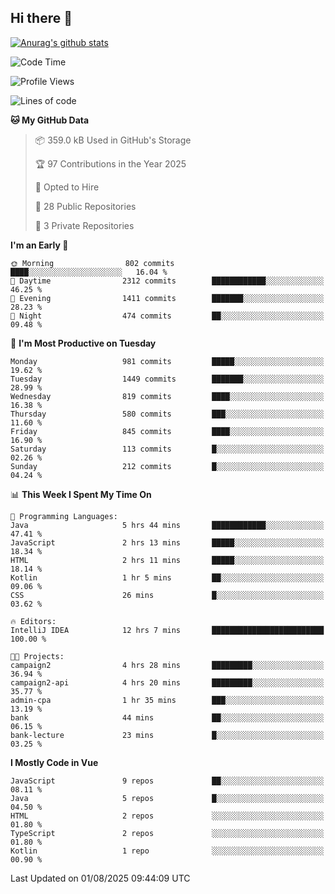 ## Hi there 👋

[![Anurag's github stats](https://github-readme-stats.vercel.app/api?username=Songwonseok)](https://github.com/anuraghazra/github-readme-stats)



<!--START_SECTION:waka-->
![Code Time](http://img.shields.io/badge/Code%20Time-3%2C678%20hrs%2017%20mins-blue)

![Profile Views](http://img.shields.io/badge/Profile%20Views-0-blue)

![Lines of code](https://img.shields.io/badge/From%20Hello%20World%20I%27ve%20Written-34.8%20million%20lines%20of%20code-blue)

**🐱 My GitHub Data** 

> 📦 359.0 kB Used in GitHub's Storage 
 > 
> 🏆 97 Contributions in the Year 2025
 > 
> 💼 Opted to Hire
 > 
> 📜 28 Public Repositories 
 > 
> 🔑 3 Private Repositories 
 > 
**I'm an Early 🐤** 

```text
🌞 Morning                802 commits         ████░░░░░░░░░░░░░░░░░░░░░   16.04 % 
🌆 Daytime                2312 commits        ████████████░░░░░░░░░░░░░   46.25 % 
🌃 Evening                1411 commits        ███████░░░░░░░░░░░░░░░░░░   28.23 % 
🌙 Night                  474 commits         ██░░░░░░░░░░░░░░░░░░░░░░░   09.48 % 
```
📅 **I'm Most Productive on Tuesday** 

```text
Monday                   981 commits         █████░░░░░░░░░░░░░░░░░░░░   19.62 % 
Tuesday                  1449 commits        ███████░░░░░░░░░░░░░░░░░░   28.99 % 
Wednesday                819 commits         ████░░░░░░░░░░░░░░░░░░░░░   16.38 % 
Thursday                 580 commits         ███░░░░░░░░░░░░░░░░░░░░░░   11.60 % 
Friday                   845 commits         ████░░░░░░░░░░░░░░░░░░░░░   16.90 % 
Saturday                 113 commits         █░░░░░░░░░░░░░░░░░░░░░░░░   02.26 % 
Sunday                   212 commits         █░░░░░░░░░░░░░░░░░░░░░░░░   04.24 % 
```


📊 **This Week I Spent My Time On** 

```text
💬 Programming Languages: 
Java                     5 hrs 44 mins       ████████████░░░░░░░░░░░░░   47.41 % 
JavaScript               2 hrs 13 mins       █████░░░░░░░░░░░░░░░░░░░░   18.34 % 
HTML                     2 hrs 11 mins       █████░░░░░░░░░░░░░░░░░░░░   18.14 % 
Kotlin                   1 hr 5 mins         ██░░░░░░░░░░░░░░░░░░░░░░░   09.06 % 
CSS                      26 mins             █░░░░░░░░░░░░░░░░░░░░░░░░   03.62 % 

🔥 Editors: 
IntelliJ IDEA            12 hrs 7 mins       █████████████████████████   100.00 % 

🐱‍💻 Projects: 
campaign2                4 hrs 28 mins       █████████░░░░░░░░░░░░░░░░   36.94 % 
campaign2-api            4 hrs 20 mins       █████████░░░░░░░░░░░░░░░░   35.77 % 
admin-cpa                1 hr 35 mins        ███░░░░░░░░░░░░░░░░░░░░░░   13.19 % 
bank                     44 mins             ██░░░░░░░░░░░░░░░░░░░░░░░   06.15 % 
bank-lecture             23 mins             █░░░░░░░░░░░░░░░░░░░░░░░░   03.25 % 
```

**I Mostly Code in Vue** 

```text
JavaScript               9 repos             ██░░░░░░░░░░░░░░░░░░░░░░░   08.11 % 
Java                     5 repos             █░░░░░░░░░░░░░░░░░░░░░░░░   04.50 % 
HTML                     2 repos             ░░░░░░░░░░░░░░░░░░░░░░░░░   01.80 % 
TypeScript               2 repos             ░░░░░░░░░░░░░░░░░░░░░░░░░   01.80 % 
Kotlin                   1 repo              ░░░░░░░░░░░░░░░░░░░░░░░░░   00.90 % 
```




 Last Updated on 01/08/2025 09:44:09 UTC
<!--END_SECTION:waka-->
